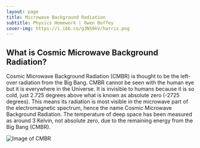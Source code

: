 ```yaml
---
layout: page
title: Microwave Background Radiation
subtitle: Physics Homework | Owen Boffey
cover-img: https://i.ibb.co/g3NS9kV/harris.png
---
```


## What is Cosmic Microwave Background Radiation?

Cosmic Microwave Background Radiation (CMBR) is thought to be the left-over radiation from the Big Bang. CMBR cannot be seen with the human eye but it is everywhere in the Universe. It is invisible to humans because it is so cold, just 2.725 degrees above what is known as absolute zero (-2725 degrees). This means its radiation is most visible in the microwave part of the electromagnetic spectrum, hence the name Cosmic Microwave Background Radiation. The temperature of deep space has been measured as around 3 Kelvin, not absolute zero, due to the remaining energy from the Big Bang (CMBR).

<img src="https://owenbof.github.io/cdn/CMBR.png" alt="Image of CMBR">



